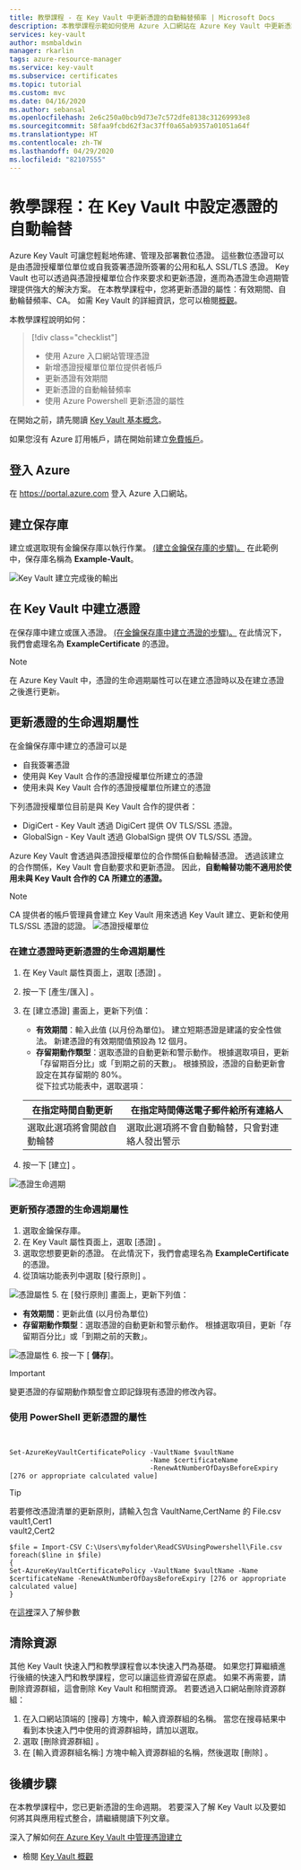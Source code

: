```yaml
---
title: 教學課程 - 在 Key Vault 中更新憑證的自動輪替頻率 | Microsoft Docs
description: 本教學課程示範如何使用 Azure 入口網站在 Azure Key Vault 中更新憑證的自動輪替頻率
services: key-vault
author: msmbaldwin
manager: rkarlin
tags: azure-resource-manager
ms.service: key-vault
ms.subservice: certificates
ms.topic: tutorial
ms.custom: mvc
ms.date: 04/16/2020
ms.author: sebansal
ms.openlocfilehash: 2e6c250a0bcb9d73e7c572dfe8138c31269993e8
ms.sourcegitcommit: 58faa9fcbd62f3ac37ff0a65ab9357a01051a64f
ms.translationtype: HT
ms.contentlocale: zh-TW
ms.lasthandoff: 04/29/2020
ms.locfileid: "82107555"
---
```

# <a name="tutorial-configuring-certificates-auto-rotation-in-key-vault"></a>教學課程：在 Key Vault 中設定憑證的自動輪替

Azure Key Vault 可讓您輕鬆地佈建、管理及部署數位憑證。 這些數位憑證可以是由憑證授權單位單位或自我簽署憑證所簽署的公用和私人 SSL/TLS 憑證。 Key Vault 也可以透過與憑證授權單位合作來要求和更新憑證，進而為憑證生命週期管理提供強大的解決方案。 在本教學課程中，您將更新憑證的屬性：有效期間、自動輪替頻率、CA。 如需 Key Vault 的詳細資訊，您可以檢閱[概觀](../general/overview.md)。

本教學課程說明如何：

> [!div class="checklist"]
> * 使用 Azure 入口網站管理憑證
> * 新增憑證授權單位單位提供者帳戶
> * 更新憑證有效期間
> * 更新憑證的自動輪替頻率
> * 使用 Azure Powershell 更新憑證的屬性


在開始之前，請先閱讀 [Key Vault 基本概念](../general/basic-concepts.md)。 

如果您沒有 Azure 訂用帳戶，請在開始前建立[免費帳戶](https://azure.microsoft.com/free/?WT.mc_id=A261C142F)。

## <a name="sign-in-to-azure"></a>登入 Azure

在 https://portal.azure.com 登入 Azure 入口網站。

## <a name="create-a-vault"></a>建立保存庫

建立或選取現有金鑰保存庫以執行作業。 [(建立金鑰保存庫的步驟)。](../quick-create-portal.md) 在此範例中，保存庫名稱為 **Example-Vault**。 

![Key Vault 建立完成後的輸出](../media/certificates/tutorial-import-cert/vault-properties.png)

## <a name="create-a-certificate-in-key-vault"></a>在 Key Vault 中建立憑證

在保存庫中建立或匯入憑證。 [(在金鑰保存庫中建立憑證的步驟)。](../quick-create-portal.md) 在此情況下，我們會處理名為 **ExampleCertificate** 的憑證。

> [!NOTE]
> 在 Azure Key Vault 中，憑證的生命週期屬性可以在建立憑證時以及在建立憑證之後進行更新。 
## <a name="updating-certificates-life-cycle-attributes"></a>更新憑證的生命週期屬性

在金鑰保存庫中建立的憑證可以是 
- 自我簽署憑證
- 使用與 Key Vault 合作的憑證授權單位所建立的憑證
- 使用未與 Key Vault 合作的憑證授權單位所建立的憑證

下列憑證授權單位目前是與 Key Vault 合作的提供者：
- DigiCert - Key Vault 透過 DigiCert 提供 OV TLS/SSL 憑證。
- GlobalSign - Key Vault 透過 GlobalSign 提供 OV TLS/SSL 憑證。

Azure Key Vault 會透過與憑證授權單位的合作關係自動輪替憑證。 透過該建立的合作關係，Key Vault 會自動要求和更新憑證。 因此，**自動輪替功能不適用於使用未與 Key Vault 合作的 CA 所建立的憑證。** 

> [!NOTE]
> CA 提供者的帳戶管理員會建立 Key Vault 用來透過 Key Vault 建立、更新和使用 TLS/SSL 憑證的認證。
![憑證授權單位](../media/certificates/tutorial-rotate-cert/cert-authority-create.png)
> 


### <a name="updating-certificates-life-cycle-attributes-at-the-time-of-certificate-creation"></a>在建立憑證時更新憑證的生命週期屬性

1. 在 Key Vault 屬性頁面上，選取 [憑證]  。
2. 按一下 [產生/匯入]  。
3. 在 [建立憑證]  畫面上，更新下列值：
    

    - **有效期間**：輸入此值 (以月份為單位)。 建立短期憑證是建議的安全性做法。 新建憑證的有效期間值預設為 12 個月。
    - **存留期動作類型**：選取憑證的自動更新和警示動作。 根據選取項目，更新「存留期百分比」或「到期之前的天數」。 根據預設，憑證的自動更新會設定在其存留期的 80%。<br> 從下拉式功能表中，選取選項：

    |  在指定時間自動更新| 在指定時間傳送電子郵件給所有連絡人 |
    |-----------|------|
    |選取此選項將會開啟自動輪替 | 選取此選項將不會自動輪替，只會對連絡人發出警示|
        


4. 按一下 [建立]  。

![憑證生命週期](../media/certificates/tutorial-rotate-cert/create-cert-lifecycle.png)

### <a name="updating-life-cycle-attributes-of-stored-certificate"></a>更新預存憑證的生命週期屬性

1. 選取金鑰保存庫。
2. 在 Key Vault 屬性頁面上，選取 [憑證]  。
3. 選取您想要更新的憑證。 在此情況下，我們會處理名為 **ExampleCertificate** 的憑證。
4. 從頂端功能表列中選取 [發行原則]  。

![憑證屬性](../media/certificates/tutorial-rotate-cert/cert-issuance-policy.png)
5. 在 [發行原則]  畫面上，更新下列值：
- **有效期間**：更新此值 (以月份為單位)
- **存留期動作類型**：選取憑證的自動更新和警示動作。 根據選取項目，更新「存留期百分比」或「到期之前的天數」。 

![憑證屬性](../media/certificates/tutorial-rotate-cert/cert-policy-change.png)
6. 按一下 [ **儲存**]。

> [!IMPORTANT]
> 變更憑證的存留期動作類型會立即記錄現有憑證的修改內容。


### <a name="updating-certificates-attributes-using-powershell"></a>使用 PowerShell 更新憑證的屬性

```azurepowershell


Set-AzureKeyVaultCertificatePolicy -VaultName $vaultName 
                                   -Name $certificateName 
                                   -RenewAtNumberOfDaysBeforeExpiry [276 or appropriate calculated value]
```

> [!TIP]
> 若要修改憑證清單的更新原則，請輸入包含 VaultName,CertName 的 File.csv <br/>
>  vault1,Cert1 <br/>
>  vault2,Cert2
>
>  ```azurepowershell
>  $file = Import-CSV C:\Users\myfolder\ReadCSVUsingPowershell\File.csv 
> foreach($line in $file)
> {
> Set-AzureKeyVaultCertificatePolicy -VaultName $vaultName -Name $certificateName -RenewAtNumberOfDaysBeforeExpiry [276 or appropriate calculated value]
> }
>  ```
> 
在[這裡](https://docs.microsoft.com/cli/azure/keyvault/certificate?view=azure-cli-latest#az-keyvault-certificate-set-attributes)深入了解參數

## <a name="clean-up-resources"></a>清除資源

其他 Key Vault 快速入門和教學課程會以本快速入門為基礎。 如果您打算繼續進行後續的快速入門和教學課程，您可以讓這些資源留在原處。
如果不再需要，請刪除資源群組，這會刪除 Key Vault 和相關資源。 若要透過入口網站刪除資源群組：

1. 在入口網站頂端的 [搜尋] 方塊中，輸入資源群組的名稱。 當您在搜尋結果中看到本快速入門中使用的資源群組時，請加以選取。
2. 選取 [刪除資源群組]  。
3. 在 [輸入資源群組名稱:]  方塊中輸入資源群組的名稱，然後選取 [刪除]  。


## <a name="next-steps"></a>後續步驟

在本教學課程中，您已更新憑證的生命週期。 若要深入了解 Key Vault 以及要如何將其與應用程式整合，請繼續閱讀下列文章。

深入了解如何[在 Azure Key Vault 中管理憑證建立](https://docs.microsoft.com/azure/key-vault/certificates/create-certificate-scenarios)
- 檢閱 [Key Vault 概觀](../general/overview.md)